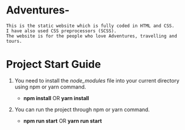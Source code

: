 # Adventures-

```
This is the static website which is fully coded in HTML and CSS. 
I have also used CSS preprocessors (SCSS).
The website is for the people who love Adventures, travelling and tours.
```

# Project Start Guide

1. You need to install the *node_modules* file into your current directory using npm or yarn command.
   * **npm install** OR **yarn install**
   
2. You can run the project through npm or yarn command.
   * **npm run start** OR **yarn run start**
